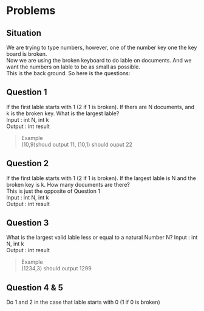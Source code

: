 Problems
=
Situation 
-
We are trying to type numbers, however, one of the number key one the key board is broken.  
Now we are using the broken keyboard to do lable on documents. 
And we want the numbers on lable to be as small as possible.  
This is the back ground. So here is the questions:  

Question 1
-
If the first lable starts with 1 (2 if 1 is broken).
If thers are N documents, and k is the broken key.
What is the largest lable?  
Input  : int N, int k  
Output : int result  
>Example  
(10,9)shoud output 11, (10,1) should ouput 22

Question 2
-
If the first lable starts with 1 (2 if 1 is broken).
If the largest lable is N and the broken key is k. How many documents are there?  
This is just the opposite of Question 1  
Input  : int N, int k  
Output : int result  

Question 3
-
What is the largest valid lable less or equal to a natural Number N?
Input  : int N, int k  
Output : int result  
>Example  
(1234,3) should output 1299

Question 4 & 5
-
Do 1 and 2 in the case that lable starts with 0 (1 if 0 is broken)
